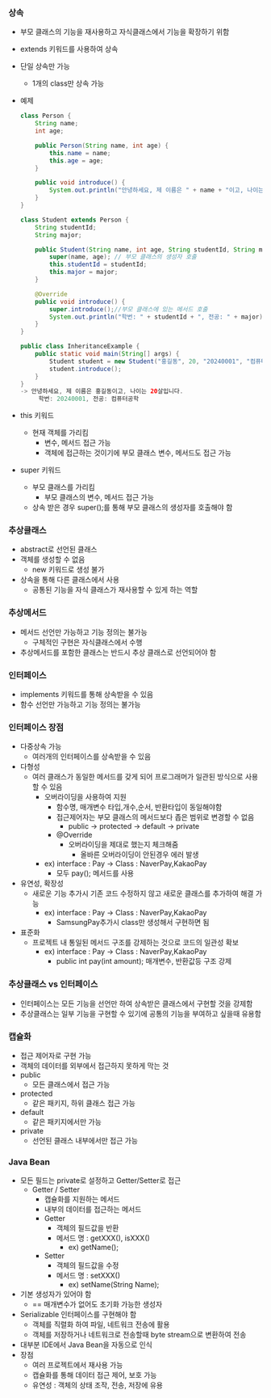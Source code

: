 ### 상속

- 부모 클래스의 기능을 재사용하고 자식클래스에서 기능을 확장하기 위함
- extends 키워드를 사용하여 상속
- 단일 상속만 가능
    - 1개의 class만 상속 가능
- 예제
    
    ```java
    class Person {
        String name;
        int age;
    
        public Person(String name, int age) {
            this.name = name;
            this.age = age;
        }
    
        public void introduce() {
            System.out.println("안녕하세요, 제 이름은 " + name + "이고, 나이는 " + age + "살입니다.");
        }
    }
    
    class Student extends Person {
        String studentId;
        String major;
    
        public Student(String name, int age, String studentId, String major) {
            super(name, age); // 부모 클래스의 생성자 호출
            this.studentId = studentId;
            this.major = major;
        }
    
        @Override
        public void introduce() {
            super.introduce();//부모 클래스에 있는 메서드 호출
            System.out.println("학번: " + studentId + ", 전공: " + major);
        }
    }
    
    public class InheritanceExample {
        public static void main(String[] args) {
            Student student = new Student("홍길동", 20, "20240001", "컴퓨터공학");
            student.introduce();
        }
    }
    -> 안녕하세요, 제 이름은 홍길동이고, 나이는 20살입니다.
    	 학번: 20240001, 전공: 컴퓨터공학
    ```
    
- this 키워드
    - 현재 객체를 가리킴
        - 변수, 메서드 접근 가능
        - 객체에 접근하는 것이기에 부모 클래스 변수, 메서드도 접근 가능
- super 키워드
    - 부모 클래스를 가리킴
        - 부모 클래스의 변수, 메서드 접근 가능
    - 상속 받은 경우 super();를 통해 부모 클래스의 생성자를 호출해야 함

### 추상클래스

- abstract로 선언된 클래스
- 객체를 생성할 수 없음
    - new 키워드로 생성 불가
- 상속을 통해 다른 클래스에서 사용
    - 공통된 기능을 자식 클래스가 재사용할 수 있게 하는 역할

### 추상메서드

- 메서드 선언만 가능하고 기능 정의는 불가능
    - 구체적인 구현은 자식클래스에서 수행
- 추상메서드를 포함한 클래스는 반드시 추상 클래스로 선언되어야 함

### 인터페이스

- implements 키워드를 통해 상속받을 수 있음
- 함수 선언만 가능하고 기능 정의는 불가능

### 인터페이스 장점

- 다중상속 가능
    - 여러개의 인터페이스를 상속받을 수 있음
- 다형성
    - 여러 클래스가 동일한 메서드를 갖게 되어 프로그래머가 일관된 방식으로 사용할 수 있음
        - 오버라이딩을 사용하여 지원
            - 함수명, 매개변수 타입,개수,순서, 반환타입이 동일해야함
            - 접근제어자는 부모 클래스의 메서드보다 좁은 범위로 변경할 수 없음
                - public → protected → default → private
            - @Override
                - 오버라이딩을 제대로 했는지 체크해줌
                    - 올바른 오버라이딩이 안된경우 에러 발생
        - ex) interface : Pay → Class : NaverPay,KakaoPay
            - 모두 pay(); 메서드를 사용
- 유연성, 확장성
    - 새로운 기능 추가시 기존 코드 수정하지 않고 새로운 클래스를 추가하여 해결 가능
        - ex) interface : Pay → Class : NaverPay,KakaoPay
            - SamsungPay추가시 class만 생성해서 구현하면 됨
- 표준화
    - 프로젝트 내 통일된 메서드 구조를 강제하는 것으로 코드의 일관성 확보
        - ex) interface : Pay → Class : NaverPay,KakaoPay
            - public int pay(int amount); 매개변수, 반환값등 구조 강제

### 추상클래스 vs 인터페이스

- 인터페이스는 모든 기능을 선언만 하여 상속받은 클래스에서 구현할 것을 강제함
- 추상클래스는 일부 기능을 구현할 수 있기에 공통의 기능을 부여하고 싶을때 유용함

### 캡슐화

- 접근 제어자로 구현 가능
- 객체의 데이터를 외부에서 접근하지 못하게 막는 것
- public
    - 모든 클래스에서 접근 가능
- protected
    - 같은 패키지, 하위 클래스 접근 가능
- default
    - 같은 패키지에서만 가능
- private
    - 선언된 클래스 내부에서만 접근 가능

### Java Bean

- 모든 필드는 private로 설정하고 Getter/Setter로 접근
    - Getter / Setter
        - 캡슐화를 지원하는 메서드
        - 내부의 데이터를 접근하는 메서드
        - Getter
            - 객체의 필드값을 반환
            - 메서드 명 : getXXX(), isXXX()
                - ex) getName();
        - Setter
            - 객체의 필드값을 수정
            - 메서드 명 : setXXX()
                - ex) setName(String Name);
- 기본 생성자가 있어야 함
    - == 매개변수가 없어도 초기화 가능한 생성자
- Serializable 인터페이스를 구현해야 함
    - 객체를 직렬화 하여 파일, 네트워크 전송에 활용
    - 객체를 저장하거나 네트워크로 전송할때 byte stream으로 변환하여 전송
- 대부분 IDE에서 Java Bean을 자동으로 인식
- 장점
    - 여러 프로젝트에서 재사용 가능
    - 캡슐화를 통해 데이터 접근 제어, 보호 가능
    - 유연성 : 객체의 상태 조작, 전송, 저장에 유용